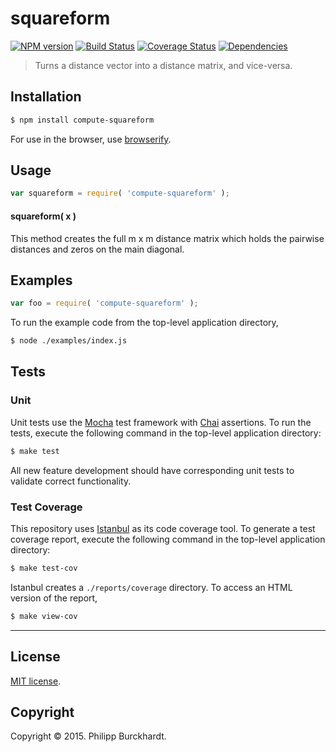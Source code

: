 squareform
===
[![NPM version][npm-image]][npm-url] [![Build Status][travis-image]][travis-url] [![Coverage Status][coveralls-image]][coveralls-url] [![Dependencies][dependencies-image]][dependencies-url]

>  Turns a distance vector into a distance matrix, and vice-versa.


## Installation

``` bash
$ npm install compute-squareform
```

For use in the browser, use [browserify](https://github.com/substack/node-browserify).


## Usage

``` javascript
var squareform = require( 'compute-squareform' );
```

#### squareform( x )

This method creates the full m x m distance matrix which holds the pairwise distances and zeros on the main diagonal.


## Examples

``` javascript
var foo = require( 'compute-squareform' );
```

To run the example code from the top-level application directory,

``` bash
$ node ./examples/index.js
```


## Tests

### Unit

Unit tests use the [Mocha](http://mochajs.org/) test framework with [Chai](http://chaijs.com) assertions. To run the tests, execute the following command in the top-level application directory:

``` bash
$ make test
```

All new feature development should have corresponding unit tests to validate correct functionality.


### Test Coverage

This repository uses [Istanbul](https://github.com/gotwarlost/istanbul) as its code coverage tool. To generate a test coverage report, execute the following command in the top-level application directory:

``` bash
$ make test-cov
```

Istanbul creates a `./reports/coverage` directory. To access an HTML version of the report,

``` bash
$ make view-cov
```


---
## License

[MIT license](http://opensource.org/licenses/MIT).


## Copyright

Copyright &copy; 2015. Philipp Burckhardt.


[npm-image]: http://img.shields.io/npm/v/compute-squareform.svg
[npm-url]: https://npmjs.org/package/compute-squareform

[travis-image]: http://img.shields.io/travis/compute-io/squareform/master.svg
[travis-url]: https://travis-ci.org/compute-io/squareform

[coveralls-image]: https://img.shields.io/coveralls/compute-io/squareform/master.svg
[coveralls-url]: https://coveralls.io/r/compute-io/squareform?branch=master

[dependencies-image]: http://img.shields.io/david/compute-io/squareform.svg
[dependencies-url]: https://david-dm.org/compute-io/squareform

[dev-dependencies-image]: http://img.shields.io/david/dev/compute-io/squareform.svg
[dev-dependencies-url]: https://david-dm.org/dev/compute-io/squareform

[github-issues-image]: http://img.shields.io/github/issues/compute-io/squareform.svg
[github-issues-url]: https://github.com/compute-io/squareform/issues
